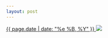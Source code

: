 ```yaml
---
layout: post
---
```


<p>
  <a href="/49">
    <time>{{ page.date | date: "%e %B, %Y" }}</time>
  </a>
  <a href="/49"><img src="{{ site.assets_url }}/49.jpg"/></a>
</p>

